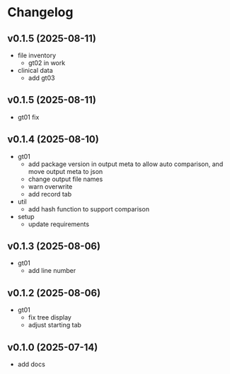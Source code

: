 # Changelog

<!--next-version-placeholder-->

## v0.1.5 (2025-08-11)

- file inventory
    - gt02 in work
- clinical data
    - add gt03

## v0.1.5 (2025-08-11)

- gt01 fix 

## v0.1.4 (2025-08-10)

- gt01
    - add package version in output meta to allow auto comparison, and move output meta to json 
    - change output file names
    - warn overwrite
    - add record tab
- util
    - add hash function to support comparison 
- setup 
    - update requirements

## v0.1.3 (2025-08-06)

- gt01
    - add line number

## v0.1.2 (2025-08-06)

- gt01
    - fix tree display
    - adjust starting tab


## v0.1.0 (2025-07-14)

- add docs

